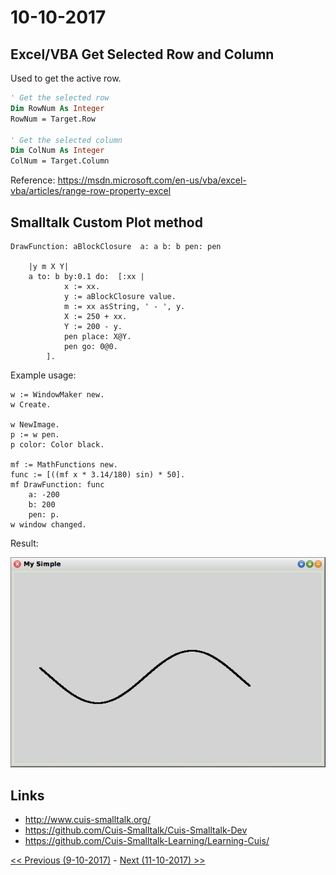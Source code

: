 # 10-10-2017

## Excel/VBA Get Selected Row and Column
Used to get the active row.
```vb
' Get the selected row
Dim RowNum As Integer
RowNum = Target.Row

' Get the selected column
Dim ColNum As Integer
ColNum = Target.Column
```
Reference: https://msdn.microsoft.com/en-us/vba/excel-vba/articles/range-row-property-excel

## Smalltalk Custom Plot method
```smalltalk
DrawFunction: aBlockClosure  a: a b: b pen: pen 
	
	|y m X Y|
	a to: b by:0.1 do:  [:xx |
			x := xx.
			y := aBlockClosure value.
			m := xx asString, ' - ', y.
			X := 250 + xx.
			Y := 200 - y.
			pen place: X@Y.
			pen go: 0@0.
		].
```
Example usage:
```smalltalk
w := WindowMaker new.
w Create.

w NewImage.
p := w pen.
p color: Color black.

mf := MathFunctions new.
func := [((mf x * 3.14/180) sin) * 50].
mf DrawFunction: func
	a: -200
	b: 200
	pen: p.
w window changed.
```
Result:

![Plot](plot.png)

## Links
* http://www.cuis-smalltalk.org/
* https://github.com/Cuis-Smalltalk/Cuis-Smalltalk-Dev
* https://github.com/Cuis-Smalltalk-Learning/Learning-Cuis/

[<< Previous (9-10-2017)](https://github.com/humayuns/Workspace/blob/master/Diary/2017/October/9/notebook.md) - 
[Next (11-10-2017) >>](https://github.com/humayuns/Workspace/blob/master/Diary/2017/October/11/notebook.md)